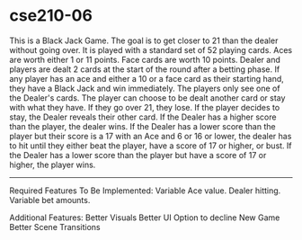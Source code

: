 # cse210-06
This is a Black Jack Game.
The goal is to get closer to 21 than the dealer without going over.
It is played with a standard set of 52 playing cards.
Aces are worth either 1 or 11 points.
Face cards are worth 10 points.
Dealer and players are dealt 2 cards at the start of the round after a betting phase.
If any player has an ace and either a 10 or a face card as their starting hand, they have a Black Jack and win immediately.
The players only see one of the Dealer's cards.
The player can choose to be dealt another card or stay with what they have.
If they go over 21, they lose.
If the player decides to stay, the Dealer reveals their other card.
If the Dealer has a higher score than the player, the dealer wins.
If the Dealer has a lower score than the player but their score is a 17 with an Ace and 6 or 16 or lower, the dealer has to hit until they either beat the player,
have a score of 17 or higher, or bust.
If the Dealer has a lower score than the player but have a score of 17 or higher, the player wins.

--------

Required Features To Be Implemented:
Variable Ace value.
Dealer hitting.
Variable bet amounts.

Additional Features:
Better Visuals
Better UI
Option to decline New Game
Better Scene Transitions
